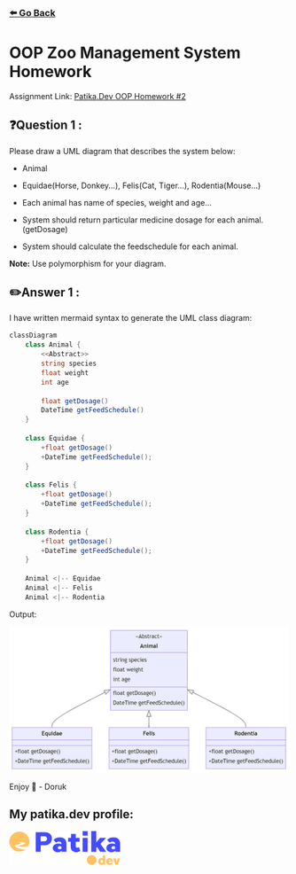 ### [⬅️ Go Back](../../../README.md)

# OOP Zoo Management System Homework

Assignment Link: [Patika.Dev OOP Homework #2](https://app.patika.dev/courses/oop/odev-zoo)

## ❓Question 1 :

Please draw a UML diagram that describes the system below:

- Animal

- Equidae(Horse, Donkey...), Felis(Cat, Tiger...), Rodentia(Mouse...)

- Each animal has name of species, weight and age...

- System should return particular medicine dosage for each animal. (getDosage)

- System should calculate the feedschedule for each animal.

**Note:**
Use polymorphism for your diagram.

## ✏️Answer 1 :

I have written mermaid syntax to generate the UML class diagram:

```c#
classDiagram
    class Animal {
        <<Abstract>>
        string species
        float weight
        int age

        float getDosage()
        DateTime getFeedSchedule()
    }

    class Equidae {
        +float getDosage()
        +DateTime getFeedSchedule();
    }

    class Felis {
        +float getDosage()
        +DateTime getFeedSchedule();
    }

    class Rodentia {
        +float getDosage()
        +DateTime getFeedSchedule();
    }

    Animal <|-- Equidae
    Animal <|-- Felis
    Animal <|-- Rodentia
```

Output:

<img src="./OOP-HW2.jpg" />

Enjoy 🚀 - Doruk

## My patika.dev profile:

<a href="https://app.patika.dev/kaolin"><img src="../../../assets/newPatikaLogo.svg" width=200/></a>
